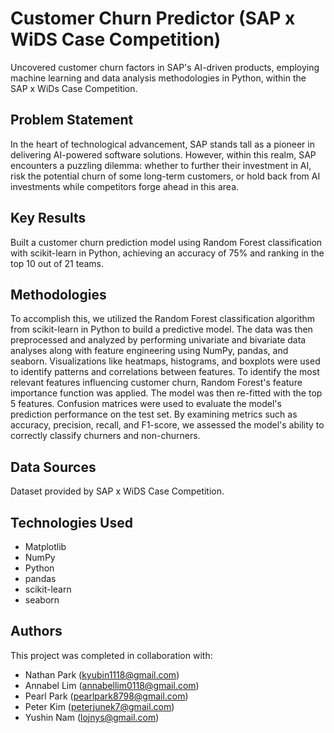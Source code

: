 # Customer Churn Predictor (SAP x WiDS Case Competition)

Uncovered customer churn factors in SAP's AI-driven products, employing machine learning and data analysis methodologies in Python, within the SAP x WiDs Case Competition.


## Problem Statement <!--- do not change this line -->

In the heart of technological advancement, SAP stands tall as a pioneer in delivering AI-powered software solutions. However, within this realm, SAP encounters a puzzling dilemma: whether to further their investment in AI, risk the potential churn of some long-term customers, or hold back from AI investments while competitors forge ahead in this area.  


## Key Results <!--- do not change this line -->

Built a customer churn prediction model using Random Forest classification with scikit-learn in Python, achieving an accuracy of 75% and ranking in the top 10 out of 21 teams.


## Methodologies <!--- do not change this line -->

To accomplish this, we utilized the Random Forest classification algorithm from scikit-learn in Python to build a predictive model. The data was then preprocessed and analyzed by performing univariate and bivariate data analyses along with feature engineering using NumPy, pandas, and seaborn. Visualizations like heatmaps, histograms, and boxplots were used to identify patterns and correlations between features. To identify the most relevant features influencing customer churn, Random Forest's feature importance function was applied. The model was then re-fitted with the top 5 features. Confusion matrices were used to evaluate the model's prediction performance on the test set. By examining metrics such as accuracy, precision, recall, and F1-score, we assessed the model's ability to correctly classify churners and non-churners. 


## Data Sources <!--- do not change this line -->

Dataset provided by SAP x WiDS Case Competition.

## Technologies Used <!--- do not change this line -->

- Matplotlib
- NumPy
- Python
- pandas
- scikit-learn
- seaborn


## Authors <!--- do not change this line -->

This project was completed in collaboration with:
- Nathan Park ([kyubin1118@gmail.com](mailto:kyubin1118@gmail.com))
- Annabel Lim ([annabellim0118@gmail.com](mailto:annabellim0118@gmail.com))
- Pearl Park ([pearlpark8798@gmail.com](mailto:pearlpark8798@gmail.com))
- Peter Kim ([peterjunek7@gmail.com](mailto:peterjunek7@gmail.com))
- Yushin Nam ([lojnys@gmail.com](mailto:lojnys@gmail.com))
 
